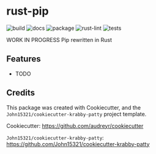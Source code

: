 # rust-pip

 
![build](https://github.com/John15321/rust-pip/actions/workflows/build.yml/badge.svg)
![docs](https://github.com/John15321/rust-pip/actions/workflows/docs.yml/badge.svg)
![package](https://github.com/John15321/rust-pip/actions/workflows/package.yml/badge.svg)
![rust-lint](https://github.com/John15321/rust-pip/actions/workflows/rust.yml/badge.svg)
![tests](https://github.com/John15321/rust-pip/actions/workflows/tests.yml/badge.svg)


WORK IN PROGRESS
Pip rewritten in Rust

## Features

* TODO

## Credits

This package was created with Cookiecutter, and the
`John15321/cookiecutter-krabby-patty` project template.

Cookiecutter: <https://github.com/audreyr/cookiecutter>

`John15321/cookiecutter-krabby-patty`: <https://github.com/John15321/cookiecutter-krabby-patty>
